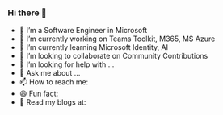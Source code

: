 ### Hi there 👋
<!--
**huimiu/huimiu** is a ✨ _special_ ✨ repository because its `README.md` (this file) appears on your GitHub profile.
-->

- 🥑 I’m a Software Engineer in Microsoft
- 🔭 I’m currently working on Teams Toolkit, M365, MS Azure
- 🌱 I’m currently learning Microsoft Identity, AI
- 👯 I’m looking to collaborate on Community Contributions
- 🤔 I’m looking for help with ...
- 💬 Ask me about ...
- 📫 How to reach me: 
- 😄 Fun fact:
- 📰 Read my blogs at: 
